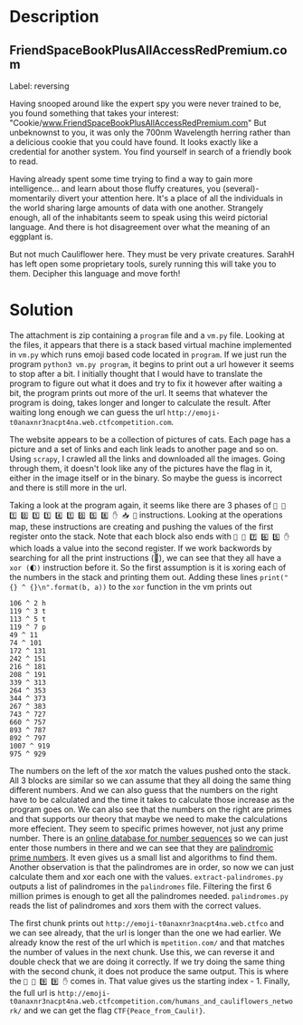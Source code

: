# Description
## FriendSpaceBookPlusAllAccessRedPremium.com
Label: reversing

Having snooped around like the expert spy you were never trained to be, you found something that takes your interest: "Cookie/www.FriendSpaceBookPlusAllAccessRedPremium.com"  But unbeknownst to you, it was only the  700nm Wavelength herring rather than a delicious cookie that you could have found.   It looks exactly like a credential for another system.  You find yourself in search of a friendly book to read.

Having already spent some time trying to find a way to gain more intelligence... and learn about those fluffy creatures, you (several)-momentarily divert your attention here.  It's a place of all the individuals in the world sharing large amounts of data with one another. Strangely enough, all of the inhabitants seem to speak using this weird pictorial language. And there is hot disagreement over what the meaning of an eggplant is.

But not much Cauliflower here.  They must be very private creatures.  SarahH has left open some proprietary tools, surely running this will take you to them.  Decipher this language and move forth!

# Solution
The attachment is zip containing a `program` file and a `vm.py` file. Looking at the files, it appears that there is a stack based virtual machine implemented in `vm.py` which runs emoji based code located in `program`. If we just run the program `python3 vm.py program`, it begins to print out a url however it seems to stop after a bit. I initially thought that I would have to translate the program to figure out what it does and try to fix it however after waiting a bit, the program prints out more of the url. It seems that whatever the program is doing, takes longer and longer to calculate the result. After waiting long enough we can guess the url `http://emoji-t0anaxnr3nacpt4na.web.ctfcompetition.com`.

The website appears to be a collection of pictures of cats. Each page has a picture and a set of links and each link leads to another page and so on. Using `scrapy`, I crawled all the links and downloaded all the images. Going through them, it doesn't look like any of the pictures have the flag in it, either in the image itself or in the binary. So maybe the guess is incorrect and there is still more in the url.

Taking a look at the program again, it seems like there are 3 phases of `🚛 🥇 1️⃣ 0️⃣ 1️⃣ 1️⃣ 4️⃣ 1️⃣ 0️⃣ 5️⃣ 8️⃣ ✋ 📥 🥇` instructions. Looking at the operations map, these instructions are creating and pushing the values of the first register onto the stack. Note that each block also ends with `🚛 🥈 7️⃣ 6️⃣ 5️⃣ ✋` which loads a value into the second register. If we work backwords by searching for all the print instructions (🎤), we can see that they all have a `xor (🌓)` instruction before it. So the first assumption is it is xoring each of the numbers in the stack and printing them out. Adding these lines `print("{} ^ {}\n".format(b, a))` to the `xor` function in the vm prints out

```
106 ^ 2 h
119 ^ 3 t
113 ^ 5 t
119 ^ 7 p
49 ^ 11
74 ^ 101
172 ^ 131
242 ^ 151
216 ^ 181
208 ^ 191
339 ^ 313
264 ^ 353
344 ^ 373
267 ^ 383
743 ^ 727
660 ^ 757
893 ^ 787
892 ^ 797
1007 ^ 919
975 ^ 929
```

The numbers on the left of the xor match the values pushed onto the stack. All 3 blocks are similar so we can assume that they all doing the same thing different numbers. And we can also guess that the numbers on the right have to be calculated and the time it takes to calculate those increase as the program goes on. We can also see that the numbers on the right are primes and that supports our theory that maybe we need to make the calculations more effecient. They seem to specific primes however, not just any prime number. There is an [online database for number sequences](oeis.org/) so we can just enter those numbers in there and we can see that they are [palindromic prime numbers](https://oeis.org/A002385). It even gives us a small list and algorithms to find them. Another observation is that the palindromes are in order, so now we can just calculate them and xor each one with the values. `extract-palindromes.py` outputs a list of palindromes in the `palindromes` file. Filtering the first 6 million primes is enough to get all the palindromes needed. `palindromes.py` reads the list of palindromes and xors them with the correct values.

The first chunk prints out `http://emoji-t0anaxnr3nacpt4na.web.ctfco` and we can see already, that the url is longer than the one we had earlier. We already know the rest of the url which is `mpetition.com/` and that matches the number of values in the next chunk. Use this, we can reverse it and double check that we are doing it correctly. If we try doing the same thing with the second chunk, it does not produce the same output. This is where the `🚛 🥈 9️⃣ 9️⃣ ✋` comes in. That value gives us the starting index - 1. Finally, the full url is `http://emoji-t0anaxnr3nacpt4na.web.ctfcompetition.com/humans_and_cauliflowers_network/` and we can get the flag `CTF{Peace_from_Cauli!}`.
